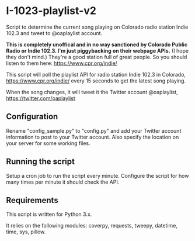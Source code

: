 # I-1023-playlist-v2
Script to determine the current song playing on Colorado radio station Indie 102.3 and tweet to @oaplaylist account.

**This is completely unoffical and in no way sanctioned by Colorado Public Radio or Indie 102.3. I'm just piggybacking on their webpage APIs.** (I hope they don't mind.) They're a good station full of great people. So you should listen to them here: https://www.cpr.org/indie/

This script will poll the playlist API for radio station Indie 102.3 in Colorado, https://www.cpr.org/indie/ every 15 seconds to get the latest song playing. 

When the song changes, it will tweet it the Twitter account @oaplaylist, https://twitter.com/oaplaylist

## Configuration
Rename "config_sample.py" to "config.py" and add your Twitter account information to post to your Twitter account. Also specify the location on your server for some working files.

## Running the script

Setup a cron job to run the script every minute. Configure the script for how many times per minute it should check the API.

## Requirements
This script is written for Python 3.x. 

It relies on the following modules: coverpy, requests, tweepy, datetime, time, sys, pillow.


